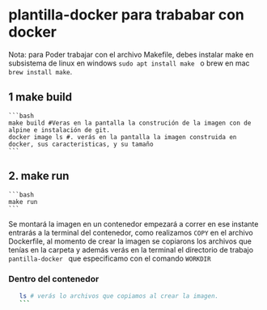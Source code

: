 # plantilla-docker para trababar con docker


Nota: para Poder trabajar con el archivo Makefile, debes instalar make en subsistema de linux  en windows `sudo apt install make ` o brew en mac `brew install make`. 


## 1 make build
    ```bash
    make build #Veras en la pantalla la construción de la imagen con de alpine e instalación de git.
    docker image ls #. verás en la pantalla la imagen construida en docker, sus caracteristicas, y su tamaño 
    ```
## 2. make run 
    ```bash
    make run  
    ```
Se montará la imagen en un contenedor empezará a correr en ese instante entrarás a la terminal del contenedor, como realizamos `COPY` en el archivo Dockerfile, al momento de crear la imagen se copiarons los archivos que tenías en la carpeta y además verás en la terminal el directorio de trabajo `pantilla-docker ` que especificamo con el comando `WORKDIR`

### Dentro del contenedor
 ```bash
    ls # verás lo archivos que copiamos al crear la imagen.
    ```